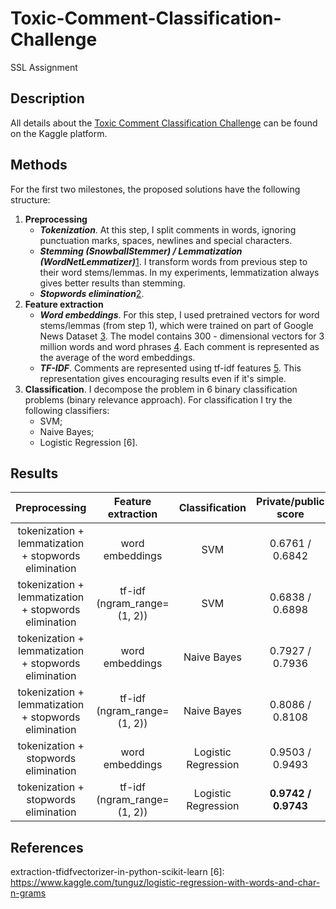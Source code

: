# Toxic-Comment-Classification-Challenge
SSL Assignment

## Description
All details about the [Toxic Comment Classification Challenge](https://www.kaggle.com/c/jigsaw-toxic-comment-classification-challenge) can be found on the Kaggle platform.

## Methods
For the first two milestones, the proposed solutions have the following structure:
1. **Preprocessing**
    * _**Tokenization**_. At this step, I split comments in words, ignoring punctuation marks, spaces, newlines and special characters.
    * _**Stemming (SnowballStemmer) / Lemmatization (WordNetLemmatizer)**_[1]. I transform words from previous step to their word stems/lemmas.
      In my experiments, lemmatization always gives better results than stemming.
    * _**Stopwords elimination**_[2].
2. **Feature extraction**
    * _**Word embeddings**_. For this step, I used pretrained vectors for word stems/lemmas (from step 1), which were trained on part of Google News Dataset [3]. The model contains 300 - dimensional vectors for 3 million words and word phrases [4].
      Each comment is represented as the average of the word embeddings.
    * _**TF-IDF**_. Comments are represented using tf-idf features [5]. This representation gives encouraging results even if it's simple.
3. **Classification**. I decompose the problem in 6 binary classification problems (binary relevance approach). For classification I try the following classifiers:
    * SVM;
    * Naive Bayes;
    * Logistic Regression [6].

## Results

| Preprocessing | Feature extraction | Classification | Private/public score |
| :---: | :---: | :---: | :---: |
| tokenization + lemmatization + stopwords elimination | word embeddings | SVM | 0.6761 / 0.6842 |
| tokenization + lemmatization + stopwords elimination | tf-idf (ngram_range=(1, 2)) | SVM | 0.6838 / 0.6898 |
| tokenization + lemmatization + stopwords elimination | word embeddings | Naive Bayes | 0.7927 / 0.7936 |
| tokenization + lemmatization + stopwords elimination | tf-idf (ngram_range=(1, 2)) | Naive Bayes | 0.8086 / 0.8108 |
| tokenization + stopwords elimination | word embeddings | Logistic Regression | 0.9503 / 0.9493 |
| tokenization + stopwords elimination | tf-idf (ngram_range=(1, 2)) | Logistic Regression | **0.9742 / 0.9743** |

## References 
[1]: http://textminingonline.com/dive-into-nltk-part-iv-stemming-and-lemmatization
[2]: https://www.geeksforgeeks.org/removing-stop-words-nltk-python/
[3]: http://ahogrammer.com/2017/01/20/the-list-of-pretrained-word-embeddings/
[4]: https://code.google.com/archive/p/word2vec/
[5]: https://stackoverflow.com/questions/47557417/understanding-text-feature-
extraction-tfidfvectorizer-in-python-scikit-learn
[6]: https://www.kaggle.com/tunguz/logistic-regression-with-words-and-char-n-grams
